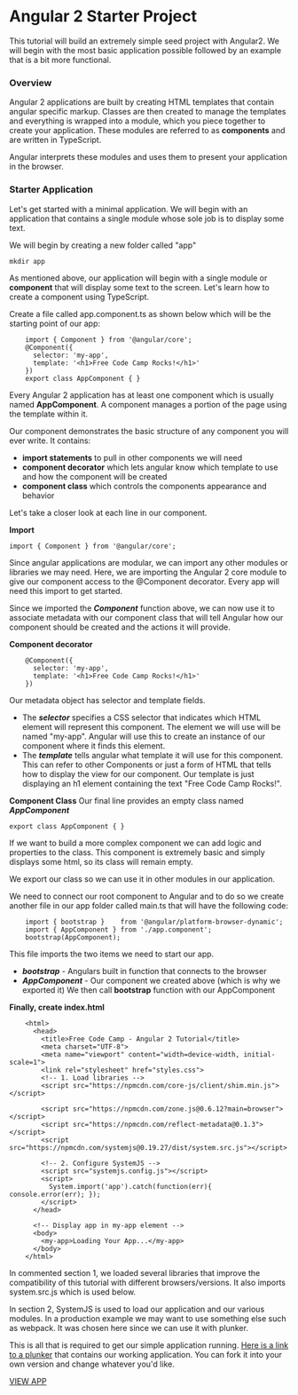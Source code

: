 # Angular 2 Starter Project

This tutorial will build an extremely simple seed project with Angular2. We will begin with the most basic application possible followed by an example that is a bit more functional.

### Overview 

Angular 2 applications are built by creating HTML templates that contain angular specific markup. Classes are then created to manage the templates and everything is wrapped into a module, which you piece together to create your application. These modules are referred to as **components** and are written in TypeScript.

Angular interprets these modules and uses them to present your application in the browser.

### Starter Application

Let's get started with a minimal application. We will begin with an application that contains a single module whose sole job is to display some text.

We will begin by creating a new folder called "app"
```
mkdir app
```
As mentioned above, our application will begin with a single module or **component** that will display some text to the screen. Let's learn how to create a component using TypeScript. 

Create a file called app.component.ts as shown below which will be the starting point of our app:
```
    import { Component } from '@angular/core';
    @Component({
      selector: 'my-app',
      template: '<h1>Free Code Camp Rocks!</h1>'
    })
    export class AppComponent { }
```
Every Angular 2 application has at least one component which is usually named **AppComponent**. A component manages a portion of the page using the template within it.

Our component demonstrates the basic structure of any component you will ever write. It contains:
* **import statements** to pull in other components we will need
* **component decorator** which lets angular know which template to use and how the component will be created
* **component class** which controls the components appearance and behavior

Let's take a closer look at each line in our component.

**Import**
```
import { Component } from '@angular/core';
```
Since angular applications are modular, we can import any other modules or libraries we may need. Here, we are importing the Angular 2 core module to give our component access to the @Component decorator. Every app will need this import to get started.

Since we imported the ***Component*** function above, we can now use it to associate metadata with our component class that will tell Angular how our component should be created and the actions it will provide.

**Component decorator**
```
    @Component({
      selector: 'my-app',
      template: '<h1>Free Code Camp Rocks!</h1>'
    })
```    
Our metadata object has selector and template fields.
* The ***selector*** specifies a CSS selector that indicates which HTML element will represent this component. The element we will use will be named "my-app". Angular will use this to create an instance of our component where it finds this element.
* The ***template*** tells angular what template it will use for this component. This can refer to other Components or just a form of HTML that tells how to display the view for our component. Our template is just displaying an h1 element containing the text "Free Code Camp Rocks!".

**Component Class**
Our final line provides an empty class named ***AppComponent***
```
export class AppComponent { }
```
If we want to build a more complex component we can add logic and properties to the class. This component is extremely basic and simply displays some html, so its class will remain empty.

We export our class so we can use it in other modules in our application.

We need to connect our root component to Angular and to do so we create another file in our app folder called main.ts that will have the following code:
```
    import { bootstrap }    from '@angular/platform-browser-dynamic';
    import { AppComponent } from './app.component';
    bootstrap(AppComponent);
```
This file imports the two items we need to start our app.
* ***bootstrap*** - Angulars built in function that connects to the browser 
* ***AppComponent*** - Our component we created above (which is why we exported it)
We then call **bootstrap** function with our AppComponent

**Finally, create index.html**

```
    <html>
      <head>
        <title>Free Code Camp - Angular 2 Tutorial</title>
        <meta charset="UTF-8">
        <meta name="viewport" content="width=device-width, initial-scale=1">
        <link rel="stylesheet" href="styles.css">
        <!-- 1. Load libraries -->
        <script src="https://npmcdn.com/core-js/client/shim.min.js"></script>

        <script src="https://npmcdn.com/zone.js@0.6.12?main=browser"></script>
        <script src="https://npmcdn.com/reflect-metadata@0.1.3"></script>
        <script src="https://npmcdn.com/systemjs@0.19.27/dist/system.src.js"></script>
        
        <!-- 2. Configure SystemJS -->
        <script src="systemjs.config.js"></script>
        <script>
          System.import('app').catch(function(err){ console.error(err); });
        </script>
      </head>
      
      <!-- Display app in my-app element -->
      <body>
        <my-app>Loading Your App...</my-app>
      </body>
    </html>
```
In commented section 1, we loaded several libraries that improve the compatibility of this tutorial with different browsers/versions. It also imports system.src.js which is used below.

In section 2, SystemJS is used to load our application and our various modules. In a production example we may want to use something else such as webpack. It was chosen here since we can use it with plunker.

This is all that is required to get our simple application running. <a href="http://plnkr.co/edit/tiyXWGNCZheydzsEYWpI" target="_blank">Here is a link to a plunker</a> that contains our working application. You can fork it into your own version and change whatever you'd like.

<a target="_blank" href="http://plnkr.co/edit/tiyXWGNCZheydzsEYWpI">VIEW APP</a>
